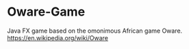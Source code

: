# Oware-Game
Java FX game based on the omonimous African game Oware.
https://en.wikipedia.org/wiki/Oware

